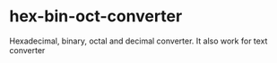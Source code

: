 # hex-bin-oct-converter
Hexadecimal, binary, octal and decimal converter. It also work for text converter
